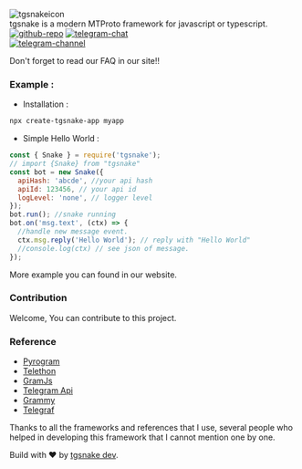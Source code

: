 ![tgsnakeicon](https://tgsnake.js.org/images/tgsnake.jpg)  
tgsnake is a modern MTProto framework for javascript or typescript.  
[![github-repo](https://img.shields.io/badge/Github-tgsnake-blue.svg?style=for-the-badge&logo=github)](https://github.com/tgsnake/tgsnake) [![telegram-chat](https://img.shields.io/badge/Telegram-Chat-blue.svg?style=for-the-badge&logo=telegram)](https://t.me/tgsnakechat)  
[![telegram-channel](https://img.shields.io/badge/Telegram-Channel-blue.svg?style=for-the-badge&logo=telegram)](https://t.me/tgsnake)

Don't forget to read our FAQ in our site!!

### Example :

- Installation :

```bash
npx create-tgsnake-app myapp
```

- Simple Hello World :

```javascript
const { Snake } = require('tgsnake');
// import {Snake} from "tgsnake"
const bot = new Snake({
  apiHash: 'abcde', //your api hash
  apiId: 123456, // your api id
  logLevel: 'none', // logger level
});
bot.run(); //snake running
bot.on('msg.text', (ctx) => {
  //handle new message event.
  ctx.msg.reply('Hello World'); // reply with "Hello World"
  //console.log(ctx) // see json of message.
});
```

More example you can found in our website.

### Contribution

Welcome, You can contribute to this project.

### Reference

- [Pyrogram](https://github.com/pyrogram/pyrogram)
- [Telethon](https://github.com/LonamiWebs/Telethon)
- [GramJs](https://github.com/gram-js/gramjs)
- [Telegram Api](https://core.telegram.org/schema)
- [Grammy](https://github.com/grammyjs/grammyjs)
- [Telegraf](https://github.com/telegraf/telegraf)

Thanks to all the frameworks and references that I use, several people who helped in developing this framework that I cannot mention one by one.

Build with ♥️ by [tgsnake dev](https://t.me/tgsnakechat).
